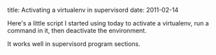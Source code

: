 title: Activating a virtualenv in supervisord
date: 2011-02-14



Here's a little script I started using today to activate a virtualenv, run a command in it, then deactivate the environment.



<script src="https://gist.github.com/826961.js?file=runinenv.sh"></script>

It works well in supervisord program sections.

<script src="https://gist.github.com/826961.js?file=supervisord.conf"></script>